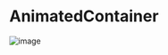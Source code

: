 # AnimatedContainer

![image](https://user-images.githubusercontent.com/55448192/85244192-24801f00-b46e-11ea-8bd8-b9ecb508a05f.png)
